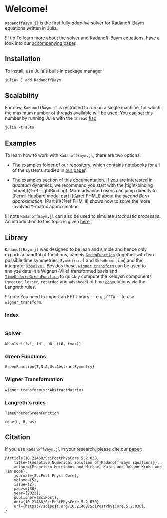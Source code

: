 # Welcome!

`KadanoffBaym.jl` is the first fully *adaptive* solver for Kadanoff-Baym equations written in Julia. 

!!! tip
	To learn more about the solver and Kadanoff-Baym equations, have a look into our [accompanying paper](https://doi.org/10.21468/SciPostPhysCore.5.2.030).

## Installation

To install, use Julia's built-in package manager

```julia
julia> ] add KadanoffBaym
```

## Scalability

For now, `KadanoffBaym.jl` is restricted to run on a single machine, for which the maximum number of threads available will be used. You can set this number by running Julia with the `thread` [flag](https://docs.julialang.org/en/v1/manual/multi-threading/#man-multithreading)
```
julia -t auto
```

## Examples

To learn how to work with `KadanoffBaym.jl`, there are two options:

- The [examples folder](https://github.com/NonequilibriumDynamics/KadanoffBaym.jl/tree/master/examples) of our repository, which contains notebooks for all of the systems studied in [our paper](https://doi.org/10.21468/SciPostPhysCore.5.2.030).

- The examples section of this documentation. If you are interested in _quantum_ dynamics, we recommend you start with the [tight-binding model](@ref TightBinding). More advanced users can jump directly to [Fermi-Hubbard model part I](@ref FHM_I) about the _second Born approximation_. [Part II](@ref FHM_II) shows how to solve the more involved ``T``-matrix approximation. 

!!! note
	`KadanoffBaym.jl` can also be used to simulate _stochastic processes_. An introduction to this topic is given [here](StochasticProcesses).

## Library

`KadanoffBaym.jl` was designed to be lean and simple and hence only exports a handful of functions, namely [`GreenFunction`](@ref) (together with two possible time symmetries, `Symmetrical` and `SkewHermitian`) and the integrator [`kbsolve!`](@ref). Besides these, [`wigner_transform`](@ref) can be used to analyze data in a Wigner(-Ville) transformed basis and [`TimeOrderedGreenFunction`](@ref) to quickly compute the Keldysh components (`greater`, `lesser`, `retarded` and `advanced`) of time [`conv`](@ref)olutions via the Langreth rules.

!!! note
	You need to import an FFT library -- e.g., `FFTW` -- to use `wigner_transform`.


### Index

```@index
```

### Solver

```@docs
kbsolve!(fv!, fd!, u0, (t0, tmax))
```

### Green Functions

```@docs
GreenFunction{T,N,A,U<:AbstractSymmetry}
```

### Wigner Transformation

```@docs
wigner_transform(x::AbstractMatrix)
```

### Langreth's rules
```@docs
TimeOrderedGreenFunction
```

```@docs
conv(L, R, ws)
```

## Citation

If you use `KadanoffBaym.jl` in your research, please cite our [paper](https://scipost.org/SciPostPhysCore.5.2.030):
```
@Article{10.21468/SciPostPhysCore.5.2.030,
	title={{Adaptive Numerical Solution of Kadanoff-Baym Equations}},
	author={Francisco Meirinhos and Michael Kajan and Johann Kroha and Tim Bode},
	journal={SciPost Phys. Core},
	volume={5},
	issue={2},
	pages={30},
	year={2022},
	publisher={SciPost},
	doi={10.21468/SciPostPhysCore.5.2.030},
	url={https://scipost.org/10.21468/SciPostPhysCore.5.2.030},
}
```